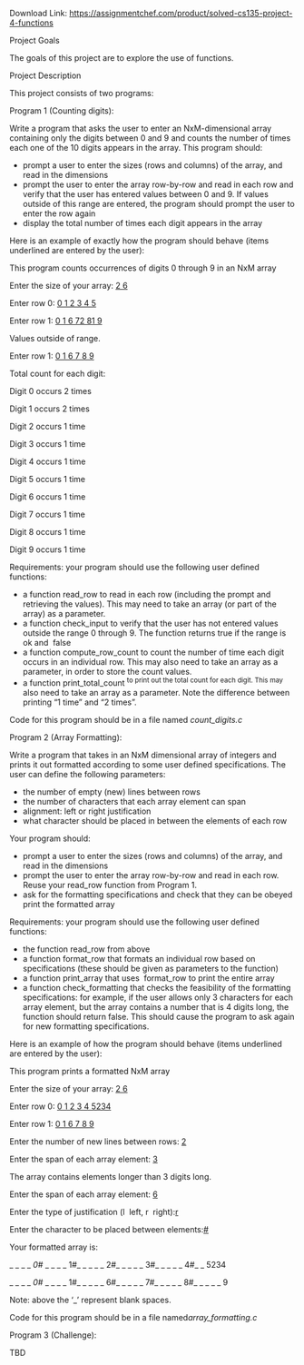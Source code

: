 Download Link: https://assignmentchef.com/product/solved-cs135-project-4-functions
<br>






Project Goals




The goals of this project are to explore the use of functions.




Project Description




This project consists of two programs:




Program 1 (Counting digits):




Write a program that asks the user to enter an NxM-dimensional array containing only the digits between 0 and 9 and counts the number of times each one of the 10 digits appears in the array. This program should:




<ul>

 <li>prompt a user to enter the sizes (rows and columns) of the array, and read in the dimensions</li>

 <li>prompt the user to enter the array row-by-row and read in each row and verify that the user has entered values between 0 and 9. If values outside of this range are entered, the program should prompt the user to enter the row again</li>

 <li>display the total number of times each digit appears in the array</li>

</ul>




Here is an example of exactly how the program should behave (items underlined are entered by the user):




This program counts occurrences of digits 0 through 9 in an NxM array

Enter the size of your array: <u>​</u><u>2 6</u>

Enter row 0: <u>​</u><u>0 1 2 3 4 5</u>

Enter row 1: <u>​</u><u>0 1 6 72 81 9</u>

Values outside of range.

Enter row 1: <u>​</u><u>0 1 6 7 8 9</u>




Total count for each digit:

Digit 0 occurs 2 times

Digit 1 occurs 2 times

Digit 2 occurs 1 time

Digit 3 occurs 1 time

Digit 4 occurs 1 time

Digit 5 occurs 1 time

Digit 6 occurs 1 time

Digit 7 occurs 1 time

Digit 8 occurs 1 time

Digit 9 occurs 1 time




Requirements: your program should use the following user defined functions:

<ul>

 <li>a function ​read_row to read in each row (including the prompt and retrieving the​ values). This may need to take an array (or part of the array) as a parameter.</li>

 <li>a function ​check_input to verify that the user has not entered values outside the​ range 0 through 9. The function returns ​true if the range is ok and ​           ​false​</li>

 <li>a function ​compute_row_count to count the number of time each digit occurs in an​ individual row. This may also need to take an array as a parameter, in order to store the count values.</li>

 <li>a function print_total_count​ <sup> to print out the total count for each digit. This may</sup>​      also need to take an array as a parameter. Note the difference between printing “1 time” and “2 times”.</li>

</ul>




Code for this program should be in a file named ​<em>count_digits.c </em>




Program 2 (Array Formatting):




Write a program that takes in an NxM dimensional array of integers and prints it out formatted according to some user defined specifications. The user can define the following parameters:




<ul>

 <li>the number of empty (new) lines between rows</li>

 <li>the number of characters that each array element can span</li>

 <li>alignment: left or right justification</li>

 <li>what character should be placed in between the elements of each row</li>

</ul>




Your program should:

<ul>

 <li>prompt a user to enter the sizes (rows and columns) of the array, and read in the dimensions</li>

 <li>prompt the user to enter the array row-by-row and read in each row. Reuse your read_row function from Program 1.​</li>

 <li>ask for the formatting specifications and check that they can be obeyed print the formatted array</li>

</ul>




Requirements: your program should use the following user defined functions:

<ul>

 <li>the function ​read_row from above​</li>

 <li>a function ​format_row that formats an individual row based on specifications (these​ should be given as parameters to the function)</li>

 <li>a function ​print_array that uses ​ ​format_row to print the entire array​</li>

 <li>a function ​check_formatting that checks the feasibility of the formatting​ specifications: for example, if the user allows only 3 characters for each array element, but the array contains a number that is 4 digits long, the function should return false. This should cause the program to ask again for new formatting specifications.</li>

</ul>







Here is an example of how the program should behave (items underlined are entered by the user):




This program prints a formatted NxM array




Enter the size of your array: <u>​</u><u>2 6</u>

Enter row 0: <u>​</u><u>0 1 2 3 4 5234</u>

Enter row 1: <u>​</u><u>0 1 6 7 8 9</u>

Enter the number of new lines between rows: <u>​</u><u>2</u>

Enter the span of each array element: <u>​</u><u>3</u>

The array contains elements longer than 3 digits long.

Enter the span of each array element: <u>​</u><u>6</u>

Enter the type of justification (l ­ left, r ­ right): <u>​</u><u>r</u>

Enter the character to be placed between elements: <u>​</u><u>#</u>










Your formatted array is:




_ _ _ _ _0#_ _ _ _ _ 1#_ _ _ _ _ 2#_ _ _ _ _ 3#_ _ _ _ _ 4#_ _ 5234







_ _ _ _ _0#_ _ _ _ _ 1#_ _ _ _ _ 6#_ _ _ _ _ 7#_ _ _ _ _ 8#_ _ _ _ _ 9




Note: above the ‘_’ represent blank spaces.




Code for this program should be in a file named ​<em>array_formatting.c </em>







Program 3 (Challenge):

TBD